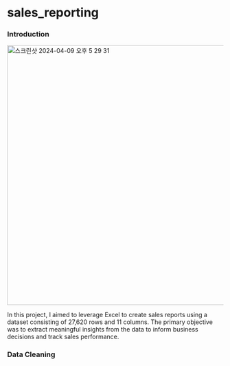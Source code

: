 # sales_reporting

### Introduction
<img width="604" alt="스크린샷 2024-04-09 오후 5 29 31" src="https://github.com/haewon1219/sales_reporting/assets/162613635/f5a068b7-1704-431e-b123-56c45fa0b923">

In this project, I aimed to leverage Excel to create sales reports using a dataset consisting of 27,620 rows and 11 columns. The primary objective was to extract meaningful insights from the data to inform business decisions and track sales performance.

### Data Cleaning
